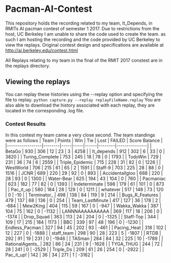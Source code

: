 # Pacman-AI-Contest
This repository holds the recording related to my team, It_Depends, in RMITs AI pacman contest of semester 1 2017. 
Due to restrictions from the host, UC Berkeley I am unable to share the code used to create the team. as such I am hosting the recording and the code provided by UC Berkeley to view the replays.
Original contest design and specifications are available at http://ai.berkeley.edu/contest.html

All Replays relating to my team in the final of the RMIT 2017 constest are in the replays directory. 

## Viewing the replays
You can replay these histories using the --replay option and specifying the file to replay.
`python capture.py --replay replayFileName.replay`
You are also able to download the history associated with each replay, they are located in the corresponding .log file. 

### Contest Results
In this contest my team came a very close second. The team standings were as follows
| Team            | Points | Win | Tie | Lost | FAILED | Score Balance |
|-----------------|--------|-----|-----|------|--------|---------------|
| BetaGo          | 930    | 306 | 12  | 23   | 3      | 4258          |
| It_depends      | 912    | 302 | 6   | 33   | 0      | 3820          |
| Turing_Complete | 753    | 245 | 18  | 78   | 0      | 1793          |
| TodoWin         | 729    | 231 | 36  | 74   | 6      | 2559          |
| Triple_Epidemic | 715    | 228 | 31  | 82   | 0      | 1226          |
| WestWorld       | 706    | 215 | 61  | 65   | 2      | 1591          |
| Staff-9         | 703    | 225 | 28  | 88   | 0      | 1516          |
| JCNR            | 689    | 220 | 29  | 92   | 0      | 893           |
| AccidentalIgloo | 688    | 220 | 28  | 93   | 0      | 1300          |
| Water-Bear      | 625    | 194 | 43  | 104  | 0      | 760           |
| Pacmaniac       | 623    | 182 | 77  | 82   | 0      | 1393          |
| Indeterminate   | 598    | 179 | 61  | 101  | 0      | 873           |
| Pac_it_up       | 580    | 184 | 28  | 129  | 0      | 1211          |
| whatever        | 517    | 148 | 73  | 120  | 0      | -10           |
| Terminator_     | 498    | 138 | 84  | 119  | 9      | 214           |
| Bugs_R_Features | 479    | 137 | 68  | 136  | 0      | 254           |
| Team_LastMinute | 417    | 127 | 36  | 178  | 2      | -684          |
| Mew2King        | 404    | 115 | 59  | 167  | 0      | -947          |
| Wakka_Wakka     | 387    | 104 | 75  | 162  | 0      | -1132         |
| LANNNAAAAAAAAAA | 369    | 117 | 18  | 206  | 0      | -1374         |
| Drop_Squad      | 363    | 113 | 24  | 204  | 0      | -1325         |
| Staff-Top       | 344    | 109 | 17  | 215  | 184    | 1173          |
| BBC             | 339    | 97  | 48  | 196  | 0      | -1230         |
| Endless_Pacman  | 327    | 94  | 45  | 202  | 93     | -461          |
| Pacing_Heat     | 318    | 102 | 12  | 227  | 0      | -1888         |
| staff_team      | 298    | 90  | 28  | 223  | 5      | -1807         |
| RTDB            | 292    | 91  | 19  | 231  | 0      | -1946         |
| TASman          | 284    | 84  | 32  | 225  | 10     | -1789         |
| RationalAgents_ | 282    | 86  | 24  | 231  | 9      | -1628         |
| TYGA_THUG       | 244    | 72  | 28  | 241  | 0      | -2529         |
| Triple_Ds       | 209    | 61  | 26  | 254  | 0      | -2922         |
| Pac_it_up!      | 142    | 36  | 34  | 271  | 1      | -3162         |
